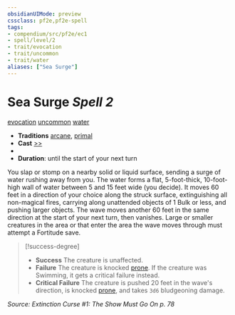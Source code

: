 ```yaml
---
obsidianUIMode: preview
cssclass: pf2e,pf2e-spell
tags:
- compendium/src/pf2e/ec1
- spell/level/2
- trait/evocation
- trait/uncommon
- trait/water
aliases: ["Sea Surge"]
---
```

# Sea Surge *Spell 2*   
[evocation](rules/traits/evocation.md "Evocation School Trait")  [uncommon](rules/traits/uncommon.md "Uncommon Rarity Trait")  [water](rules/traits/water.md "Water Energy & Element Trait")  

- **Traditions** [arcane](rules/traits/arcane.md "Arcane Tradition Trait"), [primal](rules/traits/primal.md "Primal Tradition Trait")
- **Cast** [>>](rules/core-rulebook/chapter-9-playing-the-game.md#Actions "Two-Action") 
- 
- **Duration**: until the start of your next turn

You slap or stomp on a nearby solid or liquid surface, sending a surge of water rushing away from you. The water forms a flat, 5-foot-thick, 10-foot-high wall of water between 5 and 15 feet wide (you decide). It moves 60 feet in a direction of your choice along the struck surface, extinguishing all non-magical fires, carrying along unattended objects of 1 Bulk or less, and pushing larger objects. The wave moves another 60 feet in the same direction at the start of your next turn, then vanishes. Large or smaller creatures in the area or that enter the area the wave moves through must attempt a Fortitude save.

> [!success-degree] 
> - **Success** The creature is unaffected.
> - **Failure** The creature is knocked [prone](rules/conditions.md#Prone). If the creature was Swimming, it gets a critical failure instead.
> - **Critical Failure** The creature is pushed 20 feet in the wave's direction, is knocked [prone](rules/conditions.md#Prone), and takes `3d6` bludgeoning damage.

*Source: Extinction Curse #1: The Show Must Go On p. 78*